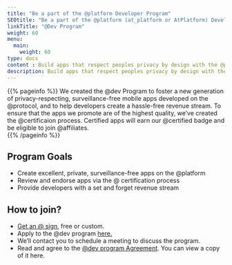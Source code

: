 ```yaml
---
title: "Be a part of the @platform Developer Program"
SEOtitle: "Be a part of the @platform (at_platform or AtPlatform) Developer Program"
linkTitle: "@Dev Program"
weight: 60
menu:
  main:
    weight: 60
type: docs
content : Build apps that respect peoples privacy by design with the @platform
description: Build apps that respect peoples privacy by design with the @platform
---
```


{{% pageinfo %}}
We created the @dev Program to foster a new generation of privacy-respecting, surveillance-free mobile apps developed on the @protocol, and to help developers create a hassle-free revenue stream. To ensure that the apps we promote are of the highest quality, we’ve created the @certificaion process. Certified apps will earn our @certified badge and be eligible to join @affiliates.  
{{% /pageinfo %}}


## Program Goals
- Create excellent, private, surveillance-free apps on the @platform
- Review and endorse apps via the @ certification process
- Provide developers with a set and forget revenue stream

## How to join?
- [Get an @ sign](https://atsign.com/get-an-sign/), free or custom.
- Apply to the @dev program [here.]()
- We’ll contact you to schedule a meeting to discuss the program.
- Read and agree to the [@dev program Agreement](). You can view a copy of it here. 
